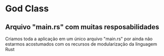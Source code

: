 # God Class
## Arquivo "main.rs" com muitas resposabilidades
Criamos toda a aplicação em um único arquivo "main.rs" por ainda não estarmos acostumados com os recursos de modularização da linguagem Rust